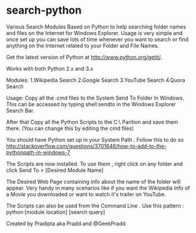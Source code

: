 search-python
=============

Various Search Modules Based on Python to help searching folder names and files on the Internet for Windows Explorer.
Usage is very simple and once set up you can save lots of time whenever you want to search or find anything on the Internet related to your Folder and File Names.

Get the latest version of Python at http://www.python.org/getit/.

Works with both Python 2.x and 3.x

Modules:
1.Wikipedia Search 
2.Google Search
3.YouTube Search
4.Quora Search

Usage:
Copy all the .cmd files to the System Send To Folder In Windows. This can be accessed by typing shell:sendto in the Windows Explorer Search Bar.

After that Copy all the Python Scripts to the C:\ Parition and save them there. (You can change this by editing the cmd files)

You should have Python set up in your System Path . Follow this to do so  http://stackoverflow.com/questions/3701646/how-to-add-to-the-pythonpath-in-windows-7

The Scripts are now installed. To use them , right click on any folder and click Send To > [Desired Module Name]

The Desired Web Page containing info about the name of the folder will appear. Very handy in many scenarios like if you want the Wikipedia Info of a Movie you downloaded or want to watch it's trailer on YouTube.

The Scripts can also be used from the Command Line . Use this pattern :
python [module location] [search query]

Created by Pradipta aka Pradd and @GeekPradd
